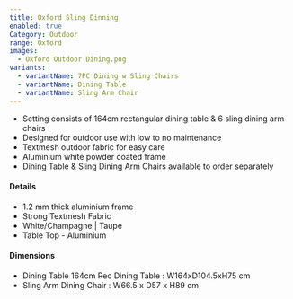 ```yaml
---
title: Oxford Sling Dinning
enabled: true
Category: Outdoor
range: Oxford
images:
  - Oxford Outdoor Dining.png
variants:
  - variantName: 7PC Dining w Sling Chairs
  - variantName: Dining Table
  - variantName: Sling Arm Chair
---
```


* Setting consists of 164cm rectangular dining table & 6 sling dining arm chairs
* Designed for outdoor use with low to no maintenance
* Textmesh outdoor fabric for easy care
* Aluminium white powder coated frame
* Dining Table & Sling Dining Arm Chairs available to order separately

#### Details

* 1.2 mm thick aluminium frame
* Strong Textmesh Fabric
* White/Champagne | Taupe
* Table Top - Aluminium

#### Dimensions

* Dining Table 164cm Rec Dining Table : W164xD104.5xH75 cm
* Sling Arm Dining Chair : W66.5 x D57 x H89 cm
